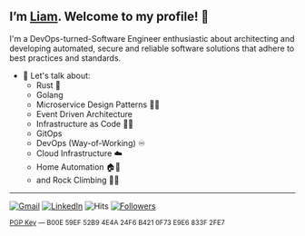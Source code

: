 ## I’m [Liam](https://liamwh.com/). Welcome to my profile! 👋

I'm a DevOps-turned-Software Engineer enthusiastic about architecting and developing automated, secure and reliable software solutions that adhere to best practices and standards.

- 💬 Let's talk about:
  - Rust 🦀
  - Golang
  - Microservice Design Patterns 👨‍🎨
  - Event Driven Architecture
  - Infrastructure as Code 🧑‍💻
  - GitOps
  - DevOps (Way-of-Working) ♾
  - Cloud Infrastructure ☁️
  - Home Automation 🏠🦾
  - and Rock Climbing 🧗‍♂️

---

[![Gmail](https://img.shields.io/badge/Gmail-d14836?style=flat&logo=Gmail&logoColor=white)](mailto:liam.woodleigh@gmail.com)
[![LinkedIn](https://img.shields.io/badge/LinkedIn-blue?style=flat&logo=Linkedin&logoColor=white)](https://www.linkedin.com/in/liamwoodleighhardinge/)
![Hits](https://hits.seeyoufarm.com/api/count/incr/badge.svg?url=https%3A%2F%2Fgithub.com%2Fliamwh%2Fhit-counter)
[![Followers](https://img.shields.io/github/followers/liamwh)](https://github.com/liamwh?tab=followers)

<sup>
<a href="https://keybase.io/liamwh/pgp_keys.asc">PGP Key</a> — B00E 59EF 52B9 4E4A 24F6 B421 0F73 E9E6 833F 2FE7
</sup>
